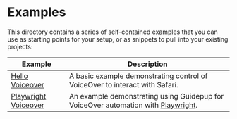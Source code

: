 # Examples

This directory contains a series of self-contained examples that you can use as
starting points for your setup, or as snippets to pull into your existing
projects:

| Example                                        | Description                                                                                                  |
| ---------------------------------------------- | ------------------------------------------------------------------------------------------------------------ |
| [Hello Voiceover](./hello-voiceover)           | A basic example demonstrating control of VoiceOver to interact with Safari.                                  |
| [Playwright Voiceover](./playwright-voiceover) | An example demonstrating using Guidepup for VoiceOver automation with [Playwright](https://playwright.dev/). |
